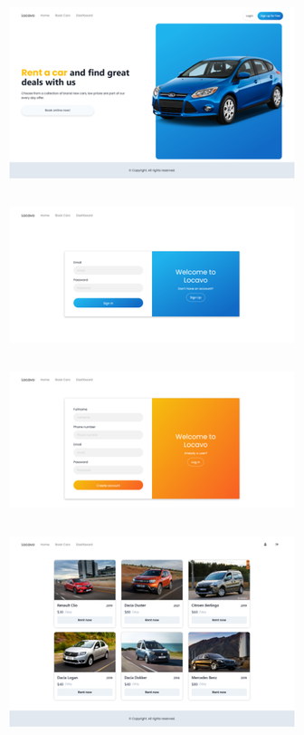 
<img alt="Home page" src="public/assets/images/home_page.png"><br/><br/><br/>

<img alt="Login page" src="public/assets/images/login_page.png"><br/><br/><br/>

<img alt="SignUp page" src="public/assets/images/signup_page.png"><br/><br/><br/>

<img alt="Cars page" src="public/assets/images/cars_page.png">
